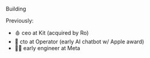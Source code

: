 Building

Previously:
- 🩸 ceo at Kit (acquired by Ro) 
- 🤖 cto at Operator (early AI chatbot w/ Apple award)
- 👨‍💻 early engineer at Meta
